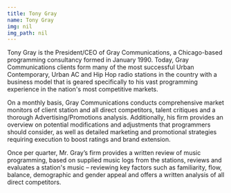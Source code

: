```yaml
---
title: Tony Gray
name: Tony Gray
img: nil
img_path: nil
---
```


Tony Gray is the President/CEO of Gray Communications, a Chicago-based
programming consultancy formed in January 1990. Today, Gray
Communications clients form many of the most successful Urban Contemporary,
Urban AC and Hip Hop radio stations in the country with a business model that is
geared specifically to his vast programming experience in the nation&#39;s most
competitive markets.

On a monthly basis, Gray Communications conducts comprehensive market
monitors of client station and all direct competitors, talent critiques and a
thorough Advertising/Promotions analysis. Additionally, his firm provides an
overview on potential modifications and adjustments that programmers should
consider, as well as detailed marketing and promotional strategies requiring
execution to boost ratings and brand extension. 

Once per quarter, Mr. Gray’s firm provides a written review of music
programming, based on supplied music logs from the stations, reviews and
evaluates a station&#39;s music – reviewing key factors such as familiarity, flow,
balance, demographic and gender appeal and offers a written analysis of all
direct competitors.

